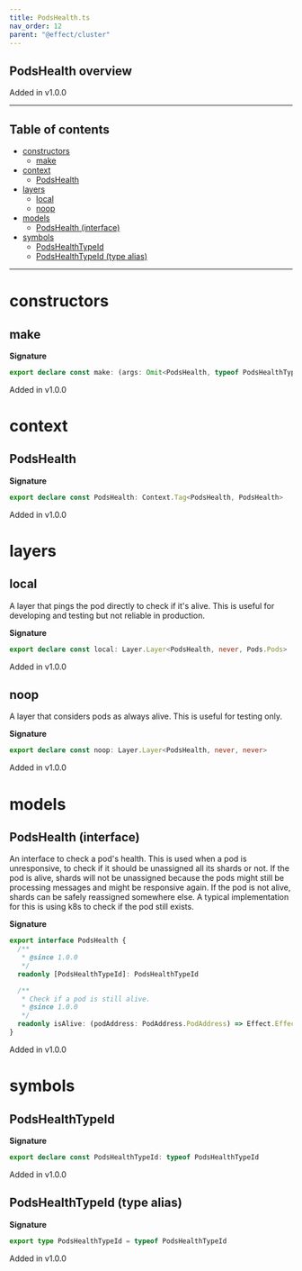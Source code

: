 ```yaml
---
title: PodsHealth.ts
nav_order: 12
parent: "@effect/cluster"
---
```


## PodsHealth overview

Added in v1.0.0

---

<h2 class="text-delta">Table of contents</h2>

- [constructors](#constructors)
  - [make](#make)
- [context](#context)
  - [PodsHealth](#podshealth)
- [layers](#layers)
  - [local](#local)
  - [noop](#noop)
- [models](#models)
  - [PodsHealth (interface)](#podshealth-interface)
- [symbols](#symbols)
  - [PodsHealthTypeId](#podshealthtypeid)
  - [PodsHealthTypeId (type alias)](#podshealthtypeid-type-alias)

---

# constructors

## make

**Signature**

```ts
export declare const make: (args: Omit<PodsHealth, typeof PodsHealthTypeId>) => PodsHealth
```

Added in v1.0.0

# context

## PodsHealth

**Signature**

```ts
export declare const PodsHealth: Context.Tag<PodsHealth, PodsHealth>
```

Added in v1.0.0

# layers

## local

A layer that pings the pod directly to check if it's alive.
This is useful for developing and testing but not reliable in production.

**Signature**

```ts
export declare const local: Layer.Layer<PodsHealth, never, Pods.Pods>
```

Added in v1.0.0

## noop

A layer that considers pods as always alive.
This is useful for testing only.

**Signature**

```ts
export declare const noop: Layer.Layer<PodsHealth, never, never>
```

Added in v1.0.0

# models

## PodsHealth (interface)

An interface to check a pod's health.
This is used when a pod is unresponsive, to check if it should be unassigned all its shards or not.
If the pod is alive, shards will not be unassigned because the pods might still be processing messages and might be responsive again.
If the pod is not alive, shards can be safely reassigned somewhere else.
A typical implementation for this is using k8s to check if the pod still exists.

**Signature**

```ts
export interface PodsHealth {
  /**
   * @since 1.0.0
   */
  readonly [PodsHealthTypeId]: PodsHealthTypeId

  /**
   * Check if a pod is still alive.
   * @since 1.0.0
   */
  readonly isAlive: (podAddress: PodAddress.PodAddress) => Effect.Effect<boolean>
}
```

Added in v1.0.0

# symbols

## PodsHealthTypeId

**Signature**

```ts
export declare const PodsHealthTypeId: typeof PodsHealthTypeId
```

Added in v1.0.0

## PodsHealthTypeId (type alias)

**Signature**

```ts
export type PodsHealthTypeId = typeof PodsHealthTypeId
```

Added in v1.0.0
